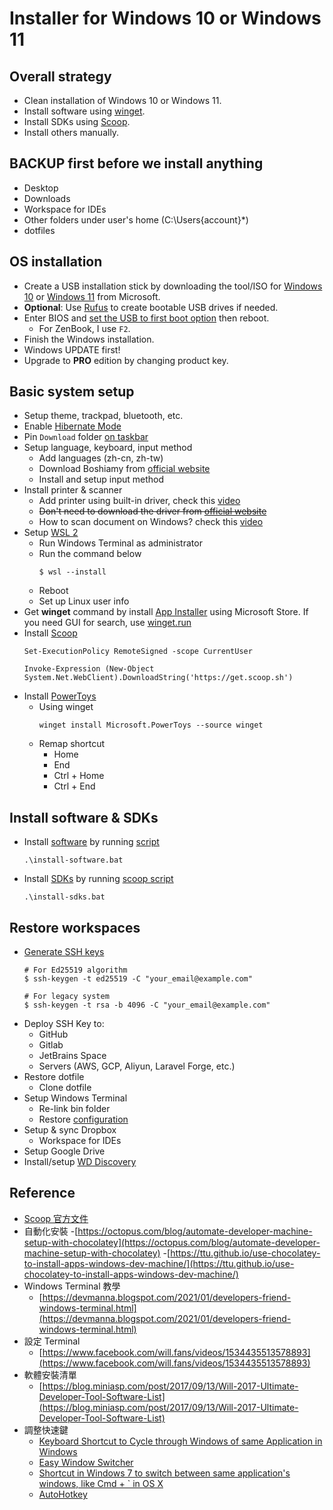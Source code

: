 # Installer for Windows 10 or Windows 11

## Overall strategy

* Clean installation of Windows 10 or Windows 11.
* Install software using [winget](https://docs.microsoft.com/en-us/windows/package-manager/winget/).
* Install SDKs using [Scoop](https://scoop.sh/).
* Install others manually.

## BACKUP first before we install anything

* Desktop
* Downloads
* Workspace for IDEs
* Other folders under user's home (C:\Users\{account}\*)
* dotfiles

## OS installation

* Create a USB installation stick by downloading the tool/ISO for [Windows 10](https://www.microsoft.com/en-us/software-download/windows10ISO) or [Windows 11](https://www.microsoft.com/en-us/software-download/windows11) from Microsoft.
* **Optional**: Use [Rufus](https://rufus.ie/en/) to create bootable USB drives if needed.
* Enter BIOS and [set the USB to first boot option](https://www.asus.com/tw/support/FAQ/1008829/) then reboot.
  - For ZenBook, I use `F2`.
* Finish the Windows installation.
* Windows UPDATE first!
* Upgrade to **PRO** edition by changing product key.

## Basic system setup

* Setup theme, trackpad, bluetooth, etc.
* Enable [Hibernate Mode](https://www.groovypost.com/howto/enable-or-disable-hibernate-mode-on-windows-11/)
* Pin `Download` folder [on taskbar](https://www.makeuseof.com/windows-11-taskbar-pin-almost-anything/#how-to-pin-a-folder-to-windows-11-39-s-taskbar)
* Setup language, keyboard, input method
  - Add languages (zh-cn, zh-tw)
  - Download Boshiamy from [official website](https://boshiamy.com/)
  - Install and setup input method
* Install printer & scanner
    - Add printer using built-in driver, check this [video](https://www.youtube.com/watch?v=UDvTU_X9g2I)
    - ~~Don't need to download the driver from [official website](https://support.brother.com/g/b/downloadlist.aspx?c=tw&lang=en&prod=mfc1910w_eu_as&os=10068&flang=English)~~
    - How to scan document on Windows? check this [video](https://www.youtube.com/watch?v=8LtVTCvrYhA)
* Setup [WSL 2](https://docs.microsoft.com/en-us/windows/wsl/install)
  - Run Windows Terminal as administrator
  - Run the command below
    ```shell
    $ wsl --install
    ```
  - Reboot
  - Set up Linux user info
* Get **winget** command by install [App Installer](https://www.microsoft.com/en-us/p/app-installer/9nblggh4nns1) using Microsoft Store. If you need GUI for search, use [winget.run](https://winget.run/)
* Install [Scoop](https://scoop.sh/)
  ```
  Set-ExecutionPolicy RemoteSigned -scope CurrentUser
  ```
  ```
  Invoke-Expression (New-Object System.Net.WebClient).DownloadString('https://get.scoop.sh')
  ```
* Install [PowerToys](https://docs.microsoft.com/en-us/windows/powertoys/)
  - Using winget
    ```shell
    winget install Microsoft.PowerToys --source winget
    ```
  - Remap shortcut
    * Home
    * End
    * Ctrl + Home
    * Ctrl + End

## Install software & SDKs

* Install [software](software.md) by running [script](install-software.bat)
  ```
  .\install-software.bat
  ```
* Install [SDKs](sdks.md) by running [scoop script](install-sdks.bat)
  ```
  .\install-sdks.bat
  ```

## Restore workspaces

* [Generate SSH keys]((https://docs.github.com/en/authentication/connecting-to-github-with-ssh/generating-a-new-ssh-key-and-adding-it-to-the-ssh-agent))
  ```shell
  # For Ed25519 algorithm
  $ ssh-keygen -t ed25519 -C "your_email@example.com"
  
  # For legacy system
  $ ssh-keygen -t rsa -b 4096 -C "your_email@example.com"
  ```
* Deploy SSH Key to:
  - GitHub
  - Gitlab
  - JetBrains Space
  - Servers (AWS, GCP, Aliyun, Laravel Forge, etc.)
* Restore dotfile
  - Clone dotfile
* Setup Windows Terminal
  - Re-link bin folder
  - Restore [configuration](https://docs.microsoft.com/en-us/windows/terminal/customize-settings/startup#center-on-launch)
* Setup & sync Dropbox
  - Workspace for IDEs
* Setup Google Drive
* Install/setup [WD Discovery](https://support.wdc.com/downloads.aspx?p=293)

## Reference

* [Scoop 官方文件](https://scoop-docs.vercel.app/apps/)
* 自動化安裝
  -[https://octopus.com/blog/automate-developer-machine-setup-with-chocolatey](https://octopus.com/blog/automate-developer-machine-setup-with-chocolatey)
  -[https://ttu.github.io/use-chocolatey-to-install-apps-windows-dev-machine/](https://ttu.github.io/use-chocolatey-to-install-apps-windows-dev-machine/)
* Windows Terminal 教學
  - [https://devmanna.blogspot.com/2021/01/developers-friend-windows-terminal.html](https://devmanna.blogspot.com/2021/01/developers-friend-windows-terminal.html)
* 設定 Terminal
  - [https://www.facebook.com/will.fans/videos/1534435513578893](https://www.facebook.com/will.fans/videos/1534435513578893)
* 軟體安裝清單
  - [https://blog.miniasp.com/post/2017/09/13/Will-2017-Ultimate-Developer-Tool-Software-List](https://blog.miniasp.com/post/2017/09/13/Will-2017-Ultimate-Developer-Tool-Software-List)
* 調整快速鍵
  - [Keyboard Shortcut to Cycle through Windows of same Application in Windows](https://stackoverflow.com/questions/11175261/keyboard-shortcut-to-cycle-through-windows-of-same-application-in-windows-7)
  - [Easy Window Switcher](https://neosmart.net/EasySwitch/)
  - [Shortcut in Windows 7 to switch between same application's windows, like Cmd + ` in OS X](https://superuser.com/questions/435602/shortcut-in-windows-7-to-switch-between-same-applications-windows-like-cmd)
  - [AutoHotkey](https://www.autohotkey.com/)
